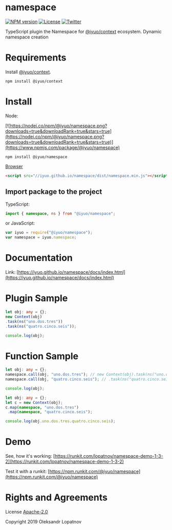 # namespace

[![NPM version](https://badge.fury.io/js/%40iyuo%2Fnamespace.svg)](https://www.npmjs.com/package/@iyuo/namespace)
[![License](https://img.shields.io/github/license/iyuo/namespace)](https://github.com/iyuo/namespace/blob/master/LICENSE)
[![Twitter](https://img.shields.io/twitter/url?url=https%3A%2F%2Fwww.npmjs.com%2Fpackage%2F%40iyuo%2Fnamespace)](https://twitter.com/intent/tweet?text=Wow:&url=https%3A%2F%2Fwww.npmjs.com%2Fpackage%2F%40iyuo%2Fnamespace)

TypeScript plugin the Namespace for [@iyuo/context](https://iyuo.github.io/context/) ecosystem. Dynamic namespace creation

# Requirements

Install [@iyuo/context](https://iyuo.github.io/context/).

```shell
npm install @iyuo/context
```

# Install

Node:

[![https://nodei.co/npm/@iyuo/namespace.png?downloads=true&downloadRank=true&stars=true](https://nodei.co/npm/@iyuo/namespace.png?downloads=true&downloadRank=true&stars=true)](https://www.npmjs.com/package/@iyuo/namespace)

```shell
npm install @iyuo/namespace
```

[Browser](//iyuo.github.io/namespace/dist/namespace.js)

```html
<script src="//iyuo.github.io/namespace/dist/namespace.min.js"></script>
```

## Import package to the project

TypeScript:

```typescript
import { namespace, ns } from "@iyuo/namespace";
```

or JavaScript:

```javascript
var iyuo = require("@iyuo/namespace");
var namespace = iyuo.namespace;
```

# Documentation

Link: [https://iyuo.github.io/namespace/docs/index.html](https://iyuo.github.io/namespace/docs/index.html)

# Plugin Sample

```ts
let obj: any = {};
new Context(obj)
.task(ns("uno.dos.tres"))
.task(ns("quatro.cinco.seis"));

console.log(obj);
```

# Function Sample

```ts
let obj: any = {};
namespace.call(obj, "uno.dos.tres"); // new Context(obj).task(ns("uno.dos.tres"))
namespace.call(obj, "quatro.cinco.seis"); // .task(ns("quatro.cinco.seis"));

console.log(obj);
```

```ts
let obj: any = {};
let c = new Context(obj);
c.map(namespace, "uno.dos.tres")
 .map(namespace, "quatro.cinco.seis");

console.log(obj.uno.dos.tres.quatro.cinco.seis);
```

# Demo

See, how it's working: [https://runkit.com/lopatnov/namespace-demo-1-3-2](https://runkit.com/lopatnov/namespace-demo-1-3-2)

Test it with a runkit: [https://npm.runkit.com/@iyuo/namespace](https://npm.runkit.com/@iyuo/namespace)

# Rights and Agreements

License [Apache-2.0](https://github.com/iyuo/namespace/blob/master/LICENSE)

Copyright 2019 Oleksandr Lopatnov
